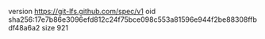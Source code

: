 version https://git-lfs.github.com/spec/v1
oid sha256:17e7b86e3096efd812c24f75bce098c553a81596e944f2be88308ffbdf48a6a2
size 921
